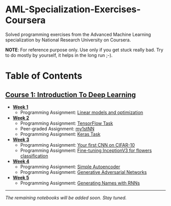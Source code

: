 # AML-Specialization-Exercises-Coursera
Solved programming exercises from the Advanced Machine Learning specialization by National Research University on Coursera.

**NOTE**: For reference purpose only. Use only if you get stuck really bad. Try to do mostly by yourself, it helps in the long run ;-).

# Table of Contents

## [Course 1: Introduction To Deep Learning](https://github.com/IAmSuyogJadhav/AML-Specialization-Exercises-Coursera/master/Intro%20to%20Deep%20Learning)
  - **[Week 1](https://github.com/IAmSuyogJadhav/AML-Specialization-Exercises-Coursera/master/Intro%20to%20Deep%20Learning/Week%201)**
    * Programming Assignment: [Linear models and optimization](https://github.com/IAmSuyogJadhav/AML-Specialization-Exercises-Coursera/master/Intro%20to%20Deep%20Learning/Week%201/week01_pa.ipynb)
  - **[Week 2](https://github.com/IAmSuyogJadhav/AML-Specialization-Exercises-Coursera/master/Intro%20to%20Deep%20Learning/Week%202)**
    * Programming Assignment: [TensorFlow Task](https://github.com/IAmSuyogJadhav/AML-Specialization-Exercises-Coursera/master/Intro%20to%20Deep%20Learning/Week%202/Tensorflow-task.ipynb)
    * Peer-graded Assignment: [my1stNN](https://github.com/IAmSuyogJadhav/AML-Specialization-Exercises-Coursera/master/Intro%20to%20Deep%20Learning/Week%202/my1stNN.ipynb)
    * Programming Assignment: [Keras Task](https://github.com/IAmSuyogJadhav/AML-Specialization-Exercises-Coursera/master/Intro%20to%20Deep%20Learning/Week%202/Keras-task.ipynb)
  - **[Week 3](https://github.com/IAmSuyogJadhav/AML-Specialization-Exercises-Coursera/master/Intro%20to%20Deep%20Learning/Week%203)**
    * Programming Assignment: [Your first CNN on CIFAR-10](https://github.com/IAmSuyogJadhav/AML-Specialization-Exercises-Coursera/master/Intro%20to%20Deep%20Learning/Week%203/week3_task1_first_cnn_cifar10_clean.ipynb)
    * Programming Assignment: [Fine-tuning InceptionV3 for flowers classification](https://github.com/IAmSuyogJadhav/AML-Specialization-Exercises-Coursera/master/Intro%20to%20Deep%20Learning/Week%203/week3_task2_fine_tuning_clean.ipynb)
  - **[Week 4](https://github.com/IAmSuyogJadhav/AML-Specialization-Exercises-Coursera/master/Intro%20to%20Deep%20Learning/Week%204/)**
    * Programming Assignment: [Simple Autoencoder](https://github.com/IAmSuyogJadhav/AML-Specialization-Exercises-Coursera/master/Intro%20to%20Deep%20Learning/Week%204/Autoencoders-task.ipynb)
    * Programming Assignment: [Generative Adversarial Networks](https://github.com/IAmSuyogJadhav/AML-Specialization-Exercises-Coursera/master/Intro%20to%20Deep%20Learning/Week%204/Adversarial-task.ipynb)
  - **[Week 5](https://github.com/IAmSuyogJadhav/AML-Specialization-Exercises-Coursera/master/Intro%20to%20Deep%20Learning/Week%205/)**
    * Programming Assignment: [Generating Names with RNNs](https://github.com/IAmSuyogJadhav/AML-Specialization-Exercises-Coursera/blob/master/Intro%20to%20Deep%20Learning/Week%205/RNN-task.ipynb)
------
_The remaining notebooks will be added soon. Stay tuned._
